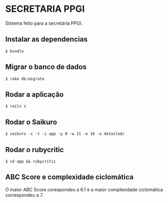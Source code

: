 # SECRETARIA PPGI

Sistema feito para a secretária PPGI.

## Instalar as dependencias

    $ bundle

## Migrar o banco de dados

    $ rake db:migrate

## Rodar a aplicação

    $ rails s
    
## Rodar o Saikuro
    
    $ saikuro -c -t -i app -y 0 -w 11 -e 16 -o detailed/
    
## Rodar o rubycritic

    $ cd app && rubycritic

## ABC Score e complexidade ciclomática

O maior ABC Score corespondeu a 6.1 e a maior complexidade ciclomática correspondeu a 7.